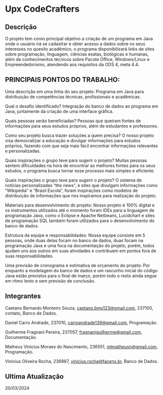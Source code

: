 # Upx CodeCrafters
## Descrição 
O projeto tem como principal objetivo a criação de um programa em Java onde o usuário irá se cadastrar e obter acesso a dados sobre os seus interesses no quesito acadêmico, o programa disponibilizará links de sites sobre programação, linguagem, ciências exatas, biológicas e humanas, além de conhecimentos técnicos sobre Pacote Office, Windows/Linux e Empreendedorismo, atendendo aos requisitos da ODS 4, meta 4.4.

## PRINCIPAIS PONTOS DO TRABALHO:

Uma descrição em uma linha do seu projeto: Programa em Java para distribuição de competências técnicas, profissionais e acadêmicas.

Qual o desafio identificado? Integração do banco de dados ao programa em Java, juntamente da criação de uma interface gráfica.

Quais pessoas serão beneficiadas? Pessoas que queiram fontes de informações para seus estudos próprios, além de estudantes e professores.

Como seu projeto busca trazer soluções a quem precisa? O nosso projeto visa democratizar a educação e divulgar informações para estudos próprios, fazendo com que seja mais fácil encontrar informações relevantes e personalizadas.

Quais inspirações o grupo teve para sugerir o projeto? Muitas pessoas sentem dificuldades na hora de encontrar as melhores fontes para os seus estudos, o programa busca tornar esse processo mais simples e eficiente.

Quais inspirações o grupo teve para sugerir o projeto? O sistema de notícias personalizadas “the news”, e sites que divulgam informações como “Wikipédia” e “Brasil Escola”, foram inspirações como modelos de distribuição de informações que nos inspiramos para realização do projeto.

Materiais para desenvolvimento do projeto: Nosso projeto é 100% digital e os instrumentos utilizados até o momento foram IDEs para a linguagem de programação Java, como o Eclipse e Apache Netbeans, Lucidchart e sites de programação SQL também foram utilizados para o desenvolvimento do banco de dados.

Estrutura da equipe e responsabilidades: Nossa equipe consiste em 5 pessoas, onde duas delas focam no banco de dados, duas focam na programação Java e uma foca na documentação do projeto, porém, todos ajudam uns aos outros em suas atividades e contribuem em pontos fora de suas responsabilidades.

Uma previsão de cronograma e estimativa de orçamento do projeto: Por enquanto a modelagem do banco de dados e um rascunho inicial do código Java estão previstos para o final de março, porém todo o resto ainda segue em ritmo lento e sem previsão de conclusão.

## Integrantes

Caetano Bernardo Monteiro Souza, caetano.bms123@gmail.com, 237100, contato, Banco de Dados.

Daniel Carro Andrade, 237010, carroandrade139@gmail.com, Programação.

Guilherme Fragnani Pereira, 237057, fragnaniguilherme@gmail.com, Documentação.

Matheus Vinicius Moraes do Nascimento, 236551, mtmatheusn@gmail.com, Programação.

Vinicius Oliveira Rocha, 236987, vinicius.rocha@facens.br, Banco de Dados.

## Ultima Atualização 
20/03/2024

